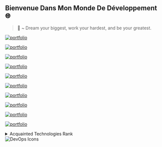 ## Bienvenue Dans Mon Monde De Développement :globe_with_meridians:

> 📜 ~ Dream your biggest, work your hardest, and be your greatest.

[![portfolio](https://img.shields.io/badge/portfolio-555555?style=for-the-badge&logo=ko-fi&logoColor=white)]()

[![portfolio](https://img.shields.io/badge/my_portfolio-555555?style=for-the-badge&logo=airplane&logoColor=white)]()

[![portfolio](https://img.shields.io/badge/my_portfolio-555555?style=for-the-badge&logo=globe&logoColor=white)]()

[![portfolio](https://img.shields.io/badge/my_portfolio-555555?style=for-the-badge&logo=rocket&logoColor=white)]()

[![portfolio](https://img.shields.io/badge/my_portfolio-555555?style=for-the-badge&logo=lightbulb&logoColor=white)]()

[![portfolio](https://img.shields.io/badge/my_portfolio-555555?style=for-the-badge&logo=book&logoColor=white)]()

[![portfolio](https://img.shields.io/badge/my_portfolio-555555?style=for-the-badge&logo=mountain&logoColor=white)]()

[![portfolio](https://img.shields.io/badge/my_portfolio-555555?style=for-the-badge&logo=tree&logoColor=white)]()

[![portfolio](https://img.shields.io/badge/my_portfolio-555555?style=for-the-badge&logo=compass&logoColor=white)]()

[![portfolio](https://img.shields.io/badge/my_portfolio-555555?style=for-the-badge&logo=sailboat&logoColor=white)]()


<details>
<summary>Acquainted Technologies Rank</summary>

| Rank | Language |
|-----:|---------------|
|     1| JavaScript |
|     2| CSS |
|     3| HTML |
|     4| React |
|     5| NodeJS|
|     6| Linux |
|     7| GIT |
|     8| Webpack |
|     9| VS Code|
|     10| ESLint |
|     11| Prettier |
|     12| Babel |
|     13| Vite |
|     14| Vercel |

</details>

<picture>
 <source media="(prefers-color-scheme: dark)" srcset="https://image.shutterstock.com/z/stock-vector-vector-devops-icons-editable-stroke-software-1855780402.jpg">
 <source media="(prefers-color-scheme: light)" srcset="https://image.shutterstock.com/z/stock-vector-vector-devops-icons-editable-stroke-software-1855780402.jpg">
 <img alt="DevOps Icons" src="https://image.shutterstock.com/z/stock-vector-vector-devops-icons-editable-stroke-software-1855780402.jpg">
</picture>





